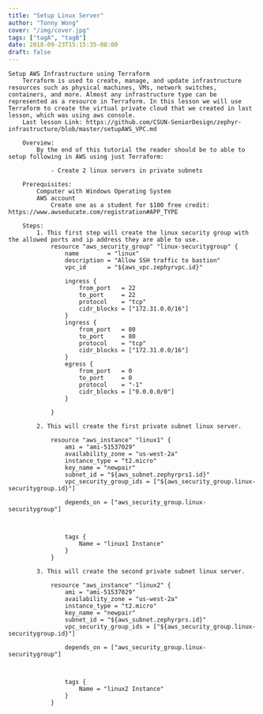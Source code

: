 ```yaml
---
title: "Setup Linux Server"
author: "Tonny Wong"
cover: "/img/cover.jpg"
tags: ["tagA", "tagB"]
date: 2018-09-23T15:15:35-08:00
draft: false
---
```


	Setup AWS Infrastructure using Terraform
		Terraform is used to create, manage, and update infrastructure resources such as physical machines, VMs, network switches, containers, and more. Almost any infrastructure type can be represented as a resource in Terraform. In this lesson we will use Terraform to create the virtual private cloud that we created in last lesson, which was using aws console.
		Last lesson Link: https://github.com/CSUN-SeniorDesign/zephyr-infrastructure/blob/master/setupAWS_VPC.md

		Overview:
			By the end of this tutorial the reader should be to able to setup following in AWS using just Terraform:

				- Create 2 linux servers in private subnets
			
		Prerequisites:
			Computer with Windows Operating System
			AWS account
        		Create one as a student for $100 free credit: https://www.awseducate.com/registration#APP_TYPE
 
		Steps:
			1. This first step will create the linux security group with the allowed ports and ip address they are able to use.
				resource "aws_security_group" "linux-securitygroup" {  
					name        = "linux"
					description = "Allow SSH traffic to bastion"
					vpc_id      = "${aws_vpc.zephyrvpc.id}"

					ingress {
						from_port   = 22
						to_port     = 22
						protocol    = "tcp"
						cidr_blocks = ["172.31.0.0/16"]
					}
					ingress {
						from_port   = 80
						to_port     = 80
						protocol    = "tcp"
						cidr_blocks = ["172.31.0.0/16"]
					}
					egress {
						from_port   = 0
						to_port     = 0
						protocol    = "-1"
						cidr_blocks = ["0.0.0.0/0"]
					}

				}

			2. This will create the first private subnet linux server.
				
				resource "aws_instance" "linux1" {
					ami = "ami-51537029"
					availability_zone = "us-west-2a"
					instance_type = "t2.micro"
					key_name = "newpair"
					subnet_id = "${aws_subnet.zephyrprs1.id}"
					vpc_security_group_ids = ["${aws_security_group.linux-securitygroup.id}"]
		
					depends_on = ["aws_security_group.linux-securitygroup"]
	

  
					tags {
						Name = "linux1 Instance"
					}
				}
				
			3. This will create the second private subnet linux server.
				
				resource "aws_instance" "linux2" {
					ami = "ami-51537029"
					availability_zone = "us-west-2a"
					instance_type = "t2.micro"
					key_name = "newpair"
					subnet_id = "${aws_subnet.zephyrprs.id}"
					vpc_security_group_ids = ["${aws_security_group.linux-securitygroup.id}"]
		
					depends_on = ["aws_security_group.linux-securitygroup"]
	

  
					tags {
						Name = "linux2 Instance"
					}
				}



